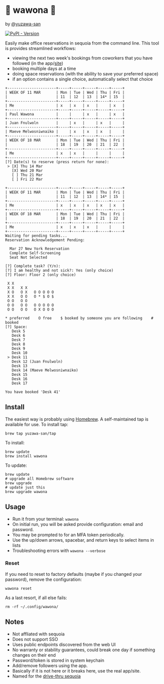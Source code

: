 # 🌲 wawona 🌲

by [@yuzawa-san](https://github.com/yuzawa-san/)

[![PyPI - Version](https://img.shields.io/pypi/v/wawona)](https://pypi.org/project/wawona/)

Easily make office reservations in sequoia from the command line.
This tool is provides streamlined workflows:

- viewing the next two week's bookings from coworkers that you have followed (in the app/[site](https://px.sequoia.com/workplace))
- booking multiple days at a time
- doing space reservations (with the ability to save your preferred space)
- if an option contains a single choice, automatically select that choice

```
+----------------------+-----+-----+-----+-----+-----+
| WEEK OF 11 MAR       | Mon | Tue | Wed | Thu | Fri |
|                      | 11  | 12  | 13  | 14* | 15  |
+----------------------+-----+-----+-----+-----+-----+
| Me                   | x   | x   | x   |     | x   |
+----------------------+-----+-----+-----+-----+-----+
| Paul Wawona          |     |     | x   |     | x   |
+----------------------+-----+-----+-----+-----+-----+
| Juan Fnulwoln        |     | x   |     | x   |     |
+----------------------+-----+-----+-----+-----+-----+
| Maeve Melwosniwnaiko |     | x   | x   | x   |     |
+----------------------+-----+-----+-----+-----+-----+
| WEEK OF 18 MAR       | Mon | Tue | Wed | Thu | Fri |
|                      | 18  | 19  | 20  | 21  | 22  |
+----------------------+-----+-----+-----+-----+-----+
| Me                   | x   | x   |     |     |     |
+----------------------+-----+-----+-----+-----+-----+
[?] Date(s) to reserve (press return for none): 
 > [X] Thu 14 Mar
   [X] Wed 20 Mar
   [ ] Thu 21 Mar
   [ ] Fri 22 Mar

+----------------------+-----+-----+-----+-----+-----+
| WEEK OF 11 MAR       | Mon | Tue | Wed | Thu | Fri |
|                      | 11  | 12  | 13  | 14* | 15  |
+----------------------+-----+-----+-----+-----+-----+
| Me                   | x   | x   | x   | x   | x   |
+----------------------+-----+-----+-----+-----+-----+
| WEEK OF 18 MAR       | Mon | Tue | Wed | Thu | Fri |
|                      | 18  | 19  | 20  | 21  | 22  |
+----------------------+-----+-----+-----+-----+-----+
| Me                   | x   | x   | x   |     |     |
+----------------------+-----+-----+-----+-----+-----+
Waiting for pending tasks...
Reservation Acknowledgement Pending:

  Mar 27 New York Reservation
  Complete Self-Screening
  Seat Not Selected

[?] Complete task? (Y/n): 
[?] I am healthy and not sick?: Yes (only choice)
[?] Floor: Floor 2 (only choice)

 X X
 X X   X X
 X O   O X   O O O O O
 X X   O O   O * $ O $
 O O   O O
 O O   O O   O O O O O
 O O   O O   O X O O O

* preferred    O free    $ booked by someone you are following    # booked
[?] Space: 
   Desk 5
   Desk 6
   Desk 7
   Desk 8
   Desk 9
   Desk 10
 > Desk 11
   Desk 12 (Juan Fnulwoln)
   Desk 13
   Desk 14 (Maeve Melwosniwnaiko)
   Desk 15
   Desk 16
   Desk 17

You have booked 'Desk 41'
```

## Install

The easiest way is probably using [Homebrew](https://brew.sh/).
A self-maintained tap is available for use. To install tap:
```console
brew tap yuzawa-san/tap
```

To install:
```console
brew update
brew install wawona
```

To update:
```console
brew update
# upgrade all Homebrew software
brew upgrade
# update just this
brew upgrade wawona
```

## Usage 

- Run it from your terminal: `wawona`
- On initial run, you will be asked provide configuration: email and password.
- You may be prompted to for an MFA token periodically.
- Use the up/down arrows, spacebar, and return keys to select items in lists
- Troubleshooting errors with `wawona --verbose`

### Reset

If you need to reset to factory defaults (maybe if you changed your password), remove the configuration:

```console
wawona reset
```

As a last resort, if all else fails:

```console
rm -rf ~/.config/wawona/
```

## Notes

- Not affliated with sequoia
- Does not support SSO
- Uses public endpoints discovered from the web UI
- No warranty or stability guarantees, could break one day if something changes on their end
- Password/token is stored in system keychain
- Add/remove followers using the app.
- Basically if it is not here or it breaks here, use the real app/site.
- Named for the [drive-thru sequoia](https://en.wikipedia.org/wiki/Wawona_Tree)
